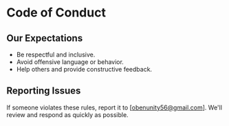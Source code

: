 # Code of Conduct

## Our Expectations
- Be respectful and inclusive.
- Avoid offensive language or behavior.
- Help others and provide constructive feedback.

## Reporting Issues
If someone violates these rules, report it to [obenunity56@gmail.com]. We'll review and respond as quickly as possible.
